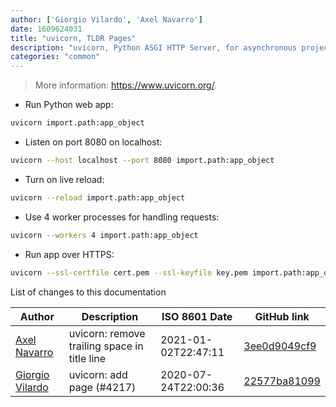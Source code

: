 ```yaml
---
author: ['Giorgio Vilardo', 'Axel Navarro']
date: 1609624031
title: "uvicorn, TLDR Pages"
description: "uvicorn, Python ASGI HTTP Server, for asynchronous projects."
categories: "common"
---
```

> More information: <https://www.uvicorn.org/>.

- Run Python web app:

```bash
uvicorn import.path:app_object
```

- Listen on port 8080 on localhost:

```bash
uvicorn --host localhost --port 8080 import.path:app_object
```

- Turn on live reload:

```bash
uvicorn --reload import.path:app_object
```

- Use 4 worker processes for handling requests:

```bash
uvicorn --workers 4 import.path:app_object
```

- Run app over HTTPS:

```bash
uvicorn --ssl-certfile cert.pem --ssl-keyfile key.pem import.path:app_object
```
List of changes to this documentation


Author | Description | ISO 8601 Date | GitHub link
------|-----|-----|-----
[Axel Navarro](mailto:navarroaxel@gmail.com) | uvicorn: remove trailing space in title line | 2021-01-02T22:47:11 | [3ee0d9049cf9](https://github.com/tldr-pages/tldr/commit/3ee0d9049cf9c1ad8cae7e19cc6177ead5f298a3)
[Giorgio Vilardo](mailto:56472600+giorgiovilardo@users.noreply.github.com) | uvicorn: add page (#4217) | 2020-07-24T22:00:36 | [22577ba81099](https://github.com/tldr-pages/tldr/commit/22577ba81099330d55a19d207d2097d6fa778c06)

